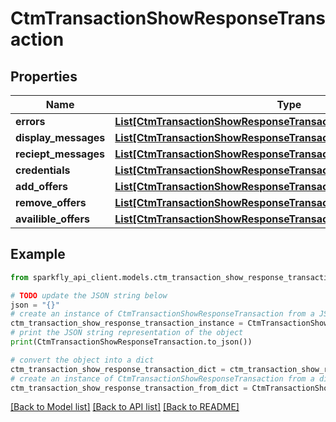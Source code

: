 # CtmTransactionShowResponseTransaction


## Properties

Name | Type | Description | Notes
------------ | ------------- | ------------- | -------------
**errors** | [**List[CtmTransactionShowResponseTransactionErrorsInner]**](CtmTransactionShowResponseTransactionErrorsInner.md) |  | [optional] 
**display_messages** | [**List[CtmTransactionShowResponseTransactionDisplayMessagesInner]**](CtmTransactionShowResponseTransactionDisplayMessagesInner.md) |  | [optional] 
**reciept_messages** | [**List[CtmTransactionShowResponseTransactionRecieptMessagesInner]**](CtmTransactionShowResponseTransactionRecieptMessagesInner.md) |  | [optional] 
**credentials** | [**List[CtmTransactionShowResponseTransactionCredentialsInner]**](CtmTransactionShowResponseTransactionCredentialsInner.md) |  | [optional] 
**add_offers** | [**List[CtmTransactionShowResponseTransactionAddOffersInner]**](CtmTransactionShowResponseTransactionAddOffersInner.md) |  | [optional] 
**remove_offers** | [**List[CtmTransactionShowResponseTransactionAddOffersInner]**](CtmTransactionShowResponseTransactionAddOffersInner.md) |  | [optional] 
**availible_offers** | [**List[CtmTransactionShowResponseTransactionAvailibleOffersInner]**](CtmTransactionShowResponseTransactionAvailibleOffersInner.md) |  | [optional] 

## Example

```python
from sparkfly_api_client.models.ctm_transaction_show_response_transaction import CtmTransactionShowResponseTransaction

# TODO update the JSON string below
json = "{}"
# create an instance of CtmTransactionShowResponseTransaction from a JSON string
ctm_transaction_show_response_transaction_instance = CtmTransactionShowResponseTransaction.from_json(json)
# print the JSON string representation of the object
print(CtmTransactionShowResponseTransaction.to_json())

# convert the object into a dict
ctm_transaction_show_response_transaction_dict = ctm_transaction_show_response_transaction_instance.to_dict()
# create an instance of CtmTransactionShowResponseTransaction from a dict
ctm_transaction_show_response_transaction_from_dict = CtmTransactionShowResponseTransaction.from_dict(ctm_transaction_show_response_transaction_dict)
```
[[Back to Model list]](../README.md#documentation-for-models) [[Back to API list]](../README.md#documentation-for-api-endpoints) [[Back to README]](../README.md)


